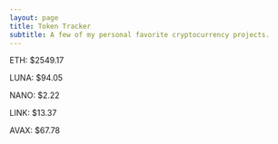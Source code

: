 ```yaml
---
layout: page
title: Token Tracker
subtitle: A few of my personal favorite cryptocurrency projects.
---
```


<!--BEGINCRYPTOINPUT-->
ETH: $2549.17

LUNA: $94.05

NANO: $2.22

LINK: $13.37

AVAX: $67.78

<!--ENDCRYPTOINPUT-->
